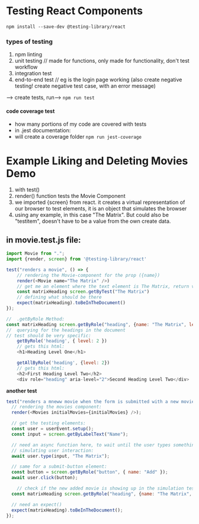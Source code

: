 # Testing React Components

`npm install --save-dev @testing-library/react`

### types of testing

1. npm linting
2. unit testing // made for functions, only made for functionality, don't test workflow
3. integration test
4. end-to-end test // eg is the login page working (also create negative testing! create negative test case, with an error message)

--> create tests, run--> `npm run test`

#### code coverage test

- how many portions of my code are covered with tests
- in .jest documentation:
- will create a coverage folder
  `npm run jest-coverage `

# Example Liking and Deleting Movies Demo

1. with test()
2. render() function tests the Movie Component
3. we imported {screen} from react. it creates a virtual representation of our browser to test elements, it is an object that simulates the browser
4. using any example, in this case "The Matrix". But could also be "testitem", doesn't have to be a value from the own create data.

## in movie.test.js file:

```js
import Movie from ".";
import {render, screen} from '@testing-library/react'

test("renders a movie", () => {
    // rendering the Movie-component for the prop ({name})
    render(<Movie name="The Matrix" />)
    // get me an element where the text element is The Matrix, return value is hmtl
    const matrixHeading screen.getByTest("The Matrix")
    // defining what should be there
    expect(matrixHeading).toBeInTheDocument()
});

//  .getByRole Method:
const matrixHeading screen.getByRole("heading", {name: "The Matrix", level: 2})
//  querying for the headings in the document
// test should be very specific:
    getByRole('heading', { level: 2 })
    // gets this html:
    <h1>Heading Level One</h1>

    getAllByRole('heading', {level: 2})
    // gets this html:
    <h2>First Heading Level Two</h2>
    <div role="heading" aria-level="2">Second Heading Level Two</div>
```

**another test**

```js
test("renders a mneww movie when the form is submitted with a new movie name", async () => {
  // rendering the movies component:
  render(<Movies initialMovies={initialMovies} />);

  // get the testing elements:
  const user = userEvent.setup();
  const input = screen.getByLabelText("Name");

  // need an async function here, to wait until the user types something, not immediately run test, otherwise it will fail as soon as the application starts before someone has entered something
  // simulating user interaction:
  await user.type(input, "The Matrix");

  // same for a submit-button element:
  const button = screen.getByRole("button", { name: "Add" });
  await user.click(button);

    // check if the new added movie is showing up in the simulation test:
  const matrixHeading screen.getByRole("heading", {name: "The Matrix", level: 2})

  // need an expect()
  expect(matrixHeading).toBeInTheDocument();
});

```

